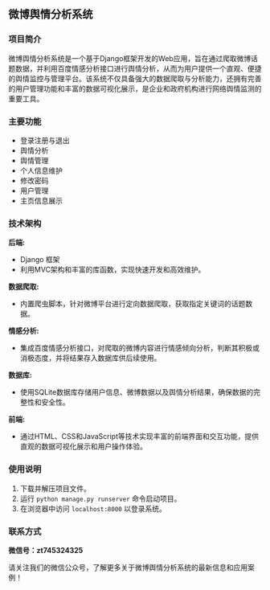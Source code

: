 ## 微博舆情分析系统

### 项目简介

微博舆情分析系统是一个基于Django框架开发的Web应用，旨在通过爬取微博话题数据，并利用百度情感分析接口进行舆情分析，从而为用户提供一个直观、便捷的舆情监控与管理平台。该系统不仅具备强大的数据爬取与分析能力，还拥有完善的用户管理功能和丰富的数据可视化展示，是企业和政府机构进行网络舆情监测的重要工具。

### 主要功能

- 登录注册与退出
- 舆情分析
- 舆情管理
- 个人信息维护
- 修改密码
- 用户管理
- 主页信息展示


### 技术架构

**后端:**
- Django 框架
- 利用MVC架构和丰富的库函数，实现快速开发和高效维护。

**数据爬取:**
- 内置爬虫脚本，针对微博平台进行定向数据爬取，获取指定关键词的话题数据。

**情感分析:**
- 集成百度情感分析接口，对爬取的微博内容进行情感倾向分析，判断其积极或消极态度，并将结果存入数据库供后续使用。

**数据库:**
- 使用SQLite数据库存储用户信息、微博数据以及舆情分析结果，确保数据的完整性和安全性。

**前端:**
- 通过HTML、CSS和JavaScript等技术实现丰富的前端界面和交互功能，提供直观的数据可视化展示和用户操作体验。


### 使用说明

1. 下载并解压项目文件。
2. 运行 `python manage.py runserver` 命令启动项目。
3. 在浏览器中访问 `localhost:8000` 以登录系统。

### 联系方式

**微信号：zt745324325**

请关注我们的微信公众号，了解更多关于微博舆情分析系统的最新信息和应用案例！